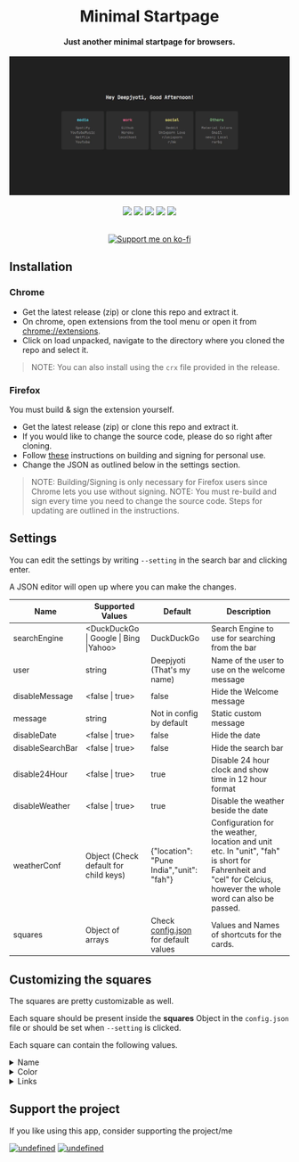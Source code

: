 <div align="center">
<h1>Minimal Startpage</h1>
<h4>Just another minimal startpage for browsers.</h4>
</div>

<img src=".github/startpage.gif">

<div align="center">
<br>
<img src="https://img.shields.io/badge/Maintained%3F-Yes-blueviolet?style=for-the-badge">
<a href="LICENSE.md"><img src="https://img.shields.io/badge/License-MIT-pink.svg?style=for-the-badge"></a> <a href="http://makeapullrequest.com"><img src="https://img.shields.io/badge/PRs-welcome-lightblue.svg?style=for-the-badge"></a> <img src="https://img.shields.io/badge/supports-chrome-lightgreen.svg?style=for-the-badge"> <img src="https://img.shields.io/badge/supports-firefox-orange.svg?style=for-the-badge">


<p>
<br>
<a href="https://ko-fi.com/deepjyoti30"><img src="https://raw.githubusercontent.com/adi1090x/files/master/other/kofi.png" alt="Support me on ko-fi"></a>
</p>
</div>

## Installation

### Chrome

- Get the latest release (zip) or clone this repo and extract it.
- On chrome, open extensions from the tool menu or open it from [chrome://extensions](chrome://extensions).
- Click on load unpacked, navigate to the directory where you cloned the repo and select it.

>NOTE: You can also install using the ```crx``` file provided in the release.

### Firefox

You must build & sign the extension yourself.

- Get the latest release (zip) or clone this repo and extract it.
- If you would like to  change the source code, please do so right after cloning.
- Follow [these](https://github.com/deepjyoti30/startpage/wiki/How-to-sign-the-extension-for-Personal-Use-on-Firefox) instructions on building and signing for personal use.
- Change the JSON as outlined below in the settings section.

>NOTE: Building/Signing is only necessary for Firefox users since Chrome lets you use without signing.
>NOTE: You must re-build and sign every time you need to change the source code. Steps for updating are outlined in the instructions.

## Settings

You can edit the settings by writing ```--setting``` in the search bar and clicking enter.

A JSON editor will open up where you can make the changes.

| Name | Supported Values | Default | Description |
| ---- | ----- | ------- | ------ |
| searchEngine | \<DuckDuckGo \| Google \| Bing \|Yahoo\> | DuckDuckGo | Search Engine to use for searching from the bar |
| user | string | Deepjyoti (That's my name) | Name of the user to use on the welcome message |
| disableMessage | \<false \| true\> | false | Hide the Welcome message |
| message | string | Not in config by default | Static custom message |
| disableDate | \<false \| true\> | false | Hide the date |
| disableSearchBar | \<false \| true\> | false | Hide the search bar |
| disable24Hour | \<false \| true\> | true | Disable 24 hour clock and show time in 12 hour format |
| disableWeather | \<false \| true\> | true | Disable the weather beside the date |
| weatherConf | Object (Check default for child keys) | {"location": "Pune India","unit": "fah"}| Configuration for the weather, location and unit etc. In "unit", "fah" is short for Fahrenheit and "cel" for Celcius, however the whole word can also be passed. |
| squares | Object of arrays | Check [config.json](https://github.com/deepjyoti30/startpage/blob/master/config.json) for default values | Values and Names of shortcuts for the cards. |

## Customizing the squares

The squares are pretty customizable as well.

Each square should be present inside the **squares** Object in the ```config.json``` file or should be set when ```--setting``` is clicked.

Each square can contain the following values.

<details>
  <summary>Name</summary>

  ## Name
  The name variable contains the **name** of the square block, the one that appears on the top of the square/card.

  **Datatype**: String
    
  For Eg: If you want to set the squares name to **Media**, it should be

  ```json
  "name": "Media"
  ```
</details>
<details>
  <summary>Color</summary>

  ## Color
  The primary color that the heading of the square has and also the one that the links will have when the cursor is over them.

  **Datatype**: String

  For Eg: If you want to set the color to **Black** or **#000** or **#000000**, the string should be one of the following

  ```json
  "color": "Black",
  ```
  OR

  ```json
  "color": "#000"
  ```
  OR

  ```json
  "color": "#000000"
  ```

  >**NOTE**: Currently supports CSS color names and HEX values.
</details>
<details>
  <summary>Links</summary>

  ## Links
  This is an array that will contain objects which will later be parsed to URL. Each object should contain two values.

  **Datatype**: Array

  - name: Name of the URL
  - url: The URL.

  For eg: If you want something like [Netflix](https://netflix.com), the object should be

  ```json
  {"name": "Netflix", "url": "https://netflix.com"}
  ```
</details>

## Support the project

If you like using this app, consider supporting the project/me

<p align="left">
<a href="https://www.paypal.me/deepjyoti30" target="_blank"><img alt="undefined" src="https://img.shields.io/badge/paypal-deepjyoti30-blue?style=for-the-badge&logo=paypal"></a>
<a href="https://ko-fi.com/deepjyoti30" target="_blank"><img alt="undefined" src="https://img.shields.io/badge/KoFi-deepjyoti30-red?style=for-the-badge&logo=ko-fi"></a>  
</p>
